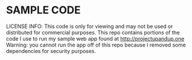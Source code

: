 # SAMPLE CODE
LICENSE INFO: This code is only for viewing and may not be used or distributed for commercial purposes.
This repo contains portions of the code I use to run my sample web app found at http://projectupandup.one
Warning: you cannot run the app off of this repo because I removed some dependencies for security purposes.
